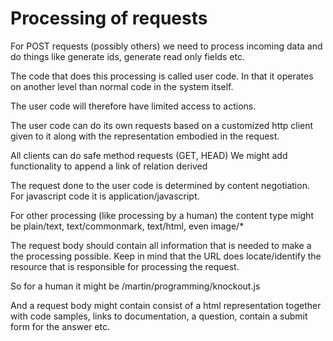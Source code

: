 # Processing of requests

For POST requests (possibly others) we need to process incoming data and do things like generate ids, generate read only fields etc.

The code that does this processing is called user code. In that it operates on another level than normal code in the system itself.

The user code will therefore have limited access to actions.

The user code can do its own requests based on a customized http client given to it along with the representation embodied in the request.

All clients can do safe method requests (GET, HEAD)
We might add functionality to append a link of relation derived

The request done to the user code is determined by content negotiation. For javascript code it is application/javascript.

For other processing (like processing by a human) the content type might be plain/text, text/commonmark, text/html, even image/*

The request body should contain all information that is needed to make a the processing possible. Keep in mind that the URL does locate/identify the resource that is responsible for processing the request.

So for a human it might be /martin/programming/knockout.js

And a request body might contain consist of a html representation together with code samples, links to documentation, a question, contain a submit form for the answer etc.
